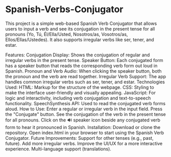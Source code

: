 # Spanish-Verbs-Conjugator

This project is a simple web-based Spanish Verb Conjugator that allows users to input a verb and see its conjugation in the present tense for all pronouns (Yo, Tú, Él/Ella/Usted, Nosotros/as, Vosotros/as, Ellos/Ellas/Ustedes). It also supports irregular verbs like ser, tener, and estar.

Features:
Conjugation Display: Shows the conjugation of regular and irregular verbs in the present tense.
Speaker Button: Each conjugated form has a speaker button that reads the corresponding verb form out loud in Spanish.
Pronoun and Verb Audio: When clicking the speaker button, both the pronoun and the verb are read together.
Irregular Verb Support: The app handles common irregular verbs such as ser, tener, and estar.
Technologies Used:
HTML: Markup for the structure of the webpage.
CSS: Styling to make the interface user-friendly and visually appealing.
JavaScript: For logic and interactivity, including verb conjugation and text-to-speech functionality.
SpeechSynthesis API: Used to read the conjugated verb forms aloud.
How to Use:
Enter a regular or irregular verb in the input field.
Press the "Conjugate" button.
See the conjugation of the verb in the present tense for all pronouns.
Click on the 🔊 speaker icon beside any conjugated verb form to hear it pronounced in Spanish.
Installation:
Download or clone the repository.
Open index.html in your browser to start using the Spanish Verb Conjugator.
Future Improvements:
Support for other tenses (e.g., past, future).
Add more irregular verbs.
Improve the UI/UX for a more interactive experience.
Multi-language support (translations).
